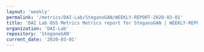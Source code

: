 ```yaml
---
layout: 'weekly'
permalink: '/metrics/DAI-Lab/SteganoGAN/WEEKLY-REPORT-2020-03-01'
title: 'DAI Lab OSS Metrics Metrics report for SteganoGAN | WEEKLY-REPORT-2020-03-01'
organization: 'DAI-Lab'
repository: 'SteganoGAN'
current_date: '2020-03-01'
---
```

